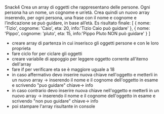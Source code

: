 Snack4
Crea un array di oggetti che rappresentano delle persone.
Ogni persona ha un nome, un cognome e un’età.
Crea quindi un nuovo array inserendo, per ogni persona, una frase con il nome e cognome e l’indicazione se può guidare, in base all’età.
Es risultato finale:
[
{ nome: 'Tizio', cognome: 'Caio', eta: 20, info:'Tizio Caio può guidare' },
{ nome: 'Pippo', cognome: 'pluto', eta: 15, info:'Pippo Pluto NON può guidare' }
]


- creare array di partenza in cui inserisco gli oggetti persone e con le loro proprieta
- fare ciclo for per ciclare gli oggetti
- creare variabile di appoggio per leggere oggetto corrente all'iterno dell'array
- fare if per verificare eta se è maggiore uguale a 18
- in caso affermativo devo inserire nuova chiave nell'oggetto e metterli in un nuovo array -> inserendo il nome e  il cognome dell'oggetto in esame e scrivendo "puo guidare" chiave-> info
- in caso contrario devo inserire nuova chiave nell'oggetto e metterli in un nuovo array -> inserendo il nome e  il cognome dell'oggetto in esame e scrivendo "non puo guidare" chiave-> info
- poi stampare l'array risultante in console
